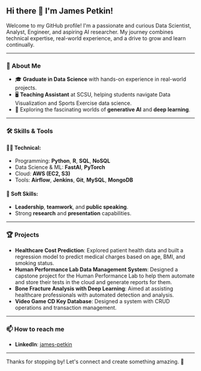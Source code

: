 ## Hi there 👋 I'm James Petkin!

Welcome to my GitHub profile! I'm a passionate and curious Data Scientist, Analyst, Engineer, and aspiring AI researcher. My journey combines technical expertise, real-world experience, and a drive to grow and learn continually.

---

### 🚀 About Me
- 🎓 **Graduate in Data Science** with hands-on experience in real-world projects.
- 🖥️ **Teaching Assistant** at SCSU, helping students navigate Data Visualization and Sports Exercise data science.
- 🧠 Exploring the fascinating worlds of **generative AI** and **deep learning**.

---

### 🛠️ Skills & Tools
#### 🧑‍💻 Technical:
- Programming: **Python**, **R**, **SQL**, **NoSQL**
- Data Science & ML: **FastAI**, **PyTorch**
- Cloud: **AWS (EC2, S3)**
- Tools: **Airflow**, **Jenkins**, **Git**, **MySQL**, **MongoDB**

#### 🌟 Soft Skills:
- **Leadership**, **teamwork**, and **public speaking**.
- Strong **research** and **presentation** capabilities.

---

### 🏆 Projects
- **Healthcare Cost Prediction**: Explored patient health data and built a regression model to predict medical charges based on age, BMI, and smoking status.
- **Human Performance Lab Data Management System**: Designed a capstone project for the Human Performance Lab to help them automate and store their tests in the cloud and generate reports for them.
- **Bone Fracture Analysis with Deep Learning**: Aimed at assisting healthcare professionals with automated detection and analysis.
- **Video Game CD Key Database**: Designed a system with CRUD operations and transaction management.
  
---

### 📫 How to reach me
- **LinkedIn**: [james-petkin](https://linkedin.com/in/james-petkin)

---

Thanks for stopping by! Let's connect and create something amazing. 🚀
